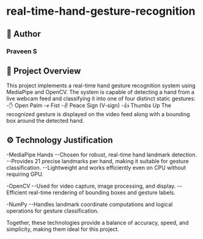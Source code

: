 # real-time-hand-gesture-recognition

## 👤 Author
### Praveen S

## 📌 Project Overview
This project implements a real-time hand gesture recognition system using MediaPipe and OpenCV. The system is capable of detecting a hand from a live webcam feed and classifying it into one of four distinct static gestures:
-✋ Open Palm
-✊ Fist
-✌️ Peace Sign (V-sign)
-👍 Thumbs Up
The recognized gesture is displayed on the video feed along with a bounding box around the detected hand.

## ⚙️ Technology Justification
-MediaPipe Hands
--Chosen for robust, real-time hand landmark detection.
--Provides 21 precise landmarks per hand, making it suitable for gesture classification.
--Lightweight and works efficiently even on CPU without requiring GPU.

-OpenCV
--Used for video capture, image processing, and display.
--Efficient real-time rendering of bounding boxes and gesture labels.

-NumPy
--Handles landmark coordinate computations and logical operations for gesture classification.

Together, these technologies provide a balance of accuracy, speed, and simplicity, making them ideal for this project.

